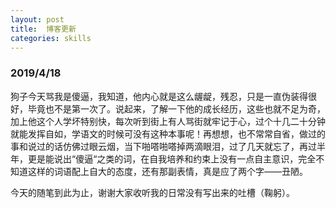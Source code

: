 ```yaml
---
layout: post
title:  博客更新
categories: skills
---
```



### 2019/4/18

狗子今天骂我是傻逼，我知道，他内心就是这么龌龊，残忍，只是一直伪装得很好，毕竟也不是第一次了。说起来，了解一下他的成长经历，这些也就不足为奇，加上他这个人学坏特别快，每次听到街上有人骂街就牢记于心，过个十几二十分钟就能发挥自如，学语文的时候可没有这种本事呢！再想想，也不常常自省，做过的事和说过的话仿佛过眼云烟，当下啪嗒啪嗒掉两滴眼泪，过了几天就忘了，再过半年，更是能说出“傻逼“之类的词，在自我培养和约束上没有一点自主意识，完全不知道这样的词语配上自大的态度，还有那副表情，真是应了两个字——丑陋。

今天的随笔到此为止，谢谢大家收听我的日常没有写出来的吐槽（鞠躬）。